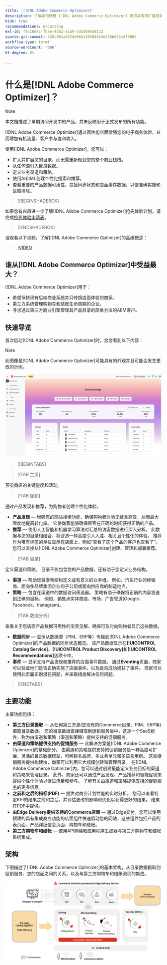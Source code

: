 ```yaml
---
title: '[!DNL Adobe Commerce Optimizer]'
description: 了解如何使用 [!DNL Adobe Commerce Optimizer] 提供具有可扩展目录的快速、高性能店面，该目录允许您通过增加流量以及提高参与度和转化率来优化现有电子商务后端。
hide: true
recommendations: noCatalog
exl-id: f9516d4c-fbae-4db2-a1a9-cda3684a8122
source-git-commit: 425c801a852de566120504563e256b0351df588e
workflow-type: tm+mt
source-wordcount: '806'
ht-degree: 0%

---
```


# 什么是[!DNL Adobe Commerce Optimizer]？

>[!NOTE]
>
>本文档描述了早期访问开发中的产品，并未反映用于正式发布的所有功能。

[!DNL Adobe Commerce Optimizer]通过高性能店面增强您的电子商务体验，从而增加有机流量、客户参与度和收入。

使用[!DNL Adobe Commerce Optimizer]，您可以：

- 扩大并扩展您的目录，而无需重新规划您的整个商业栈栈。
- 从任何源引入目录数据。
- 定义业务渠道和策略。
- 使用AI和ML创建个性化搜索和推荐。
- 查看重要的产品数据可用性，包括同步状态和店面事件数据，以便准确实施和故障排除。

>[!BEGINSHADEBOX]

如果您有兴趣进一步了解[!DNL Adobe Commerce Optimizer]抢先体验计划，请完成[抢先体验申请表](https://forms.office.com/Pages/ResponsePage.aspx?id=Wht7-jR7h0OUrtLBeN7O4WOxhjY2doZPikS2hIbfmL5UMlhTMTYzVDhPQVFNTUFYUjJHNlRKTE5TWS4u)。

>[!ENDSHADEBOX]

请观看以下视频，了解[!DNL Adobe Commerce Optimizer]的高级概述：

>[!VIDEO](https://video.tv.adobe.com/v/3450473?captions=chi_hans)

## 谁从[!DNL Adobe Commerce Optimizer]中受益最大？

[!DNL Adobe Commerce Optimizer]用于：

- 希望保持现有后端商业系统并只转换店面体验的商家。
- 第三方系统管理购物车和结账生命周期的企业。
- 寻求通过第三方商业引擎管理其产品目录的简单方法的AEM客户。

## 快速导览

首次启动[!DNL Adobe Commerce Optimizer]时，您会看到以下内容：

>[!NOTE]
>
>此图像是[!DNL Adobe Commerce Optimizer]可能具有的外观并且可能会发生更改的示例。

![[!DNL Adobe Commerce Optimizer] UI](./assets/user-interface.png)

>[!BEGINTABS]

>[!TAB 主页]

预览商店的关键量度和活动。

>[!TAB 促销]

通过产品发现和推荐，为购物者创建个性化体验。

- **产品发现** — 增强您的网站搜索功能，确保购物者体验无缝且高效，从而最大限度地提高转化率。 它使商家能够确保顾客在正确的时间获得正确的产品。
- **推荐** — 使用人工智能和机器学习算法对汇总的访客数据进行深入分析。 此数据与您的目录相结合，将营造一种高度引人入胜、相关且个性化的体验。 推荐作为带有标签的单位显示在店面上，例如“查看了这个产品的客户也查看了”。 您可以直接从[!DNL Adobe Commerce Optimizer]创建、管理和部署推荐。

>[!TAB 目录]

定义渠道和策略。 目录不仅包含您的产品数据，还有助于您定义业务结构。

- **渠道** — 帮助您将零售结构定义成有意义的业务组。 例如，汽车行业的经销商、面向多品牌集团企业的子公司或面向供应商的制造地点。
- **策略** — 包含在渠道中的数据访问筛选器。 策略有助于确保将正确的内容发送到正确的目标。 例如，销售点实体商店、市场、广告管道(Google、Facebook、Instagram)。

>[!TAB 数据分析]

查看关于您店面产品数据可用性的宝贵见解，确保可及时向购物者显示这些数据。

- **数据同步** — 显示从数据源（PIM、ERP等）传输到[!DNL Adobe Commerce Optimizer]的产品数据的同步状态概览。 该产品数据显示在&#x200B;**[!UICONTROL Catalog Service]**、**[!UICONTROL Product Discovery]**&#x200B;和&#x200B;**[!UICONTROL Recommendations]**&#x200B;选项卡中。
- **事件** — 显示支持产品发现和推荐的店面事件数据。 通过&#x200B;**Eventing**&#x200B;页面，商家可以验证他们是否正确实施了店面事件，以及是否成功捕获了事件。 商家可以使用此页面识别潜在问题，并采取措施解决任何问题。

>[!ENDTABS]

## 主要功能

主要功能包括：

- **第三方目录摄取** — 从任何第三方源(您现有的Commerce目录、PIM、ERP等)摄取目录数据。 您的目录数据直接摄取到促销服务层中，这是一个SaaS组件，称为由渠道和策略（渠道和策略）提供支持的促销服务。
- **由渠道和策略提供支持的促销服务** — 此解决方案是[!DNL Adobe Commerce Optimizer]的基础部分。 由渠道和策略提供支持的促销服务是一种高度可扩展、灵活的目录数据模型，可解锁多品牌、多业务单元和多语言用例。 这些促销服务提供构建块，商家可以利用它大规模创建和管理目录。 在[!DNL Adobe Commerce Optimizer]内，您可以通过创建最能定义业务目标的渠道和策略来管理目录。 此外，商家还可以通过产品发现、产品推荐&#x200B;和智能促销&#x200B;来提供个性化体验以促进流量和参与。 了解有关[由渠道和策略提供支持的促销服务](./merchandising/overview.md)的更多信息。
- **之前和之后的指标(PDF)** — 提供对商业计划性能的实时分析。 您可以查看特定KPI的结果之前和之后，并评估更改的影响和优化以获得更好的结果。 结果在PDF中提供。
- **由Edge Delivery提供支持的Commerce店面** — 通过Edge交付，您可以使用预建的具有集成商务功能的店面组件快速启动您的网站，这些组件包括产品列表页面、产品详细信息页面、购物车和结账。
- **第三方购物车和结帐** — 使用API网格和应用程序生成器与第三方购物车和结帐系统集成。

## 架构

下图描述了[!DNL Adobe Commerce Optimizer]的基本架构，从目录数据摄取到促销服务、您的店面之间的关系，以及与第三方购物车和结账流程的集成。

![[!DNL Adobe Commerce Optimizer]架构](./assets/architecture.png)
